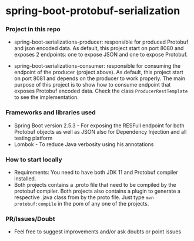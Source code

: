 # spring-boot-protobuf-serialization

### Project in this repo
- spring-boot-serializations-producer: responsible for produced Protobuf and json encoded data. As default, this project start on port 8080
and exposes 2 endpoints: one to expose JSON and one to expose Protobuf.

- spring-boot-serializations-consumer: responsible for consuming the endpoint of the producer (project above). As default, this project start on port 8081
and depends on the producer to work properly. The main purpose of this project is to show how to consume endpoint that exposes Protobuf encoded data.
Check the class `ProducerRestTemplate` to see the implementation.

### Frameworks and libraries used
- Spring Boot version 2.5.3 - For exposing the RESFull endpoint for both Protobuf objects as well as JSON also for Dependency Injection and all testing platform
- Lombok - To reduce Java verbosity using his annotations


### How to start locally
- Requirements: You need to have both JDK 11 and Protobuf compiler installed.
- Both projects contains a .proto file that need to be compiled by the protobuf compiler. Both projects also contains a plugin to generate a respective .java class from by the proto file. Just type `mvn protobuf:compile` in the pom of any one of the projects.

### PR/Issues/Doubt
- Feel free to suggest improvements and/or ask doubts or point issues
